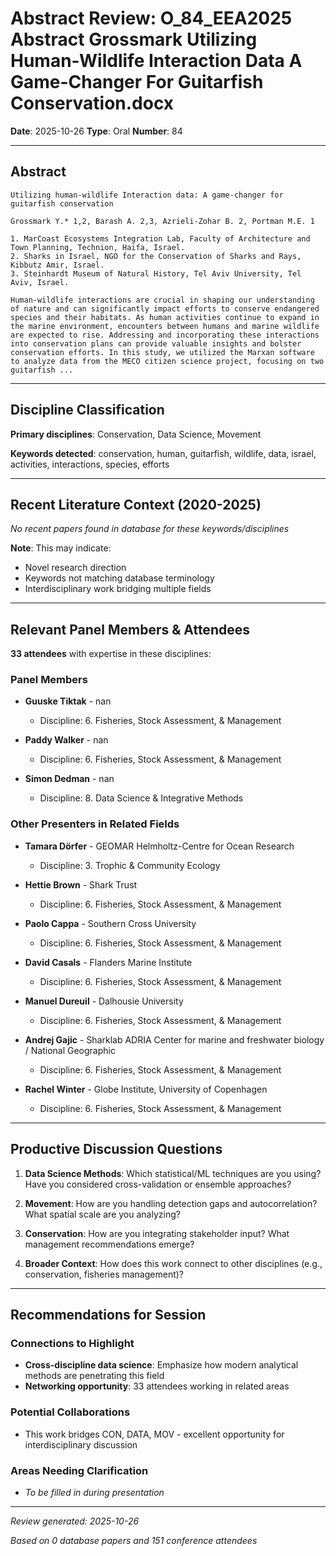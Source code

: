 # Abstract Review: O_84_EEA2025 Abstract Grossmark Utilizing Human-Wildlife Interaction Data A Game-Changer For Guitarfish Conservation.docx

**Date**: 2025-10-26
**Type**: Oral
**Number**: 84

---

## Abstract

```
Utilizing human-wildlife Interaction data: A game-changer for guitarfish conservation

Grossmark Y.* 1,2, Barash A. 2,3, Azrieli-Zohar B. 2, Portman M.E. 1

1. MarCoast Ecosystems Integration Lab, Faculty of Architecture and Town Planning, Technion, Haifa, Israel.
2. Sharks in Israel, NGO for the Conservation of Sharks and Rays, Kibbutz Amir, Israel.
3. Steinhardt Museum of Natural History, Tel Aviv University, Tel Aviv, Israel.

Human-wildlife interactions are crucial in shaping our understanding of nature and can significantly impact efforts to conserve endangered species and their habitats. As human activities continue to expand in the marine environment, encounters between humans and marine wildlife are expected to rise. Addressing and incorporating these interactions into conservation plans can provide valuable insights and bolster conservation efforts. In this study, we utilized the Marxan software to analyze data from the MECO citizen science project, focusing on two guitarfish ...
```

---

## Discipline Classification

**Primary disciplines**: Conservation, Data Science, Movement

**Keywords detected**: conservation, human, guitarfish, wildlife, data, israel, activities, interactions, species, efforts


---

## Recent Literature Context (2020-2025)


*No recent papers found in database for these keywords/disciplines*

**Note**: This may indicate:
- Novel research direction
- Keywords not matching database terminology
- Interdisciplinary work bridging multiple fields

---

## Relevant Panel Members & Attendees


**33 attendees** with expertise in these disciplines:


### Panel Members

- **Guuske Tiktak** - nan
  - Discipline: 6. Fisheries, Stock Assessment, & Management

- **Paddy Walker** - nan
  - Discipline: 6. Fisheries, Stock Assessment, & Management

- **Simon Dedman** - nan
  - Discipline: 8. Data Science & Integrative Methods


### Other Presenters in Related Fields

- **Tamara Dörfer** - GEOMAR Helmholtz-Centre for Ocean Research
  - Discipline: 3. Trophic & Community Ecology

- **Hettie Brown** - Shark Trust
  - Discipline: 6. Fisheries, Stock Assessment, & Management

- **Paolo Cappa** - Southern Cross University
  - Discipline: 6. Fisheries, Stock Assessment, & Management

- **David Casals** - Flanders Marine Institute
  - Discipline: 6. Fisheries, Stock Assessment, & Management

- **Manuel Dureuil** - Dalhousie University
  - Discipline: 6. Fisheries, Stock Assessment, & Management

- **Andrej Gajic** - Sharklab ADRIA Center for marine and freshwater biology / National Geographic
  - Discipline: 6. Fisheries, Stock Assessment, & Management

- **Rachel Winter** - Globe Institute, University of Copenhagen
  - Discipline: 6. Fisheries, Stock Assessment, & Management

---

## Productive Discussion Questions


1. **Data Science Methods**: Which statistical/ML techniques are you using? Have you considered cross-validation or ensemble approaches?


2. **Movement**: How are you handling detection gaps and autocorrelation? What spatial scale are you analyzing?


3. **Conservation**: How are you integrating stakeholder input? What management recommendations emerge?


4. **Broader Context**: How does this work connect to other disciplines (e.g., conservation, fisheries management)?


---

## Recommendations for Session

### Connections to Highlight

- **Cross-discipline data science**: Emphasize how modern analytical methods are penetrating this field
- **Networking opportunity**: 33 attendees working in related areas

### Potential Collaborations

- This work bridges CON, DATA, MOV - excellent opportunity for interdisciplinary discussion

### Areas Needing Clarification

- _To be filled in during presentation_

---


*Review generated: 2025-10-26*

*Based on 0 database papers and 151 conference attendees*